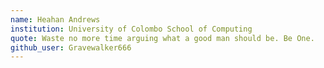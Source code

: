 ```yaml
---
name: Heahan Andrews
institution: University of Colombo School of Computing
quote: Waste no more time arguing what a good man should be. Be One.
github_user: Gravewalker666
---
```

